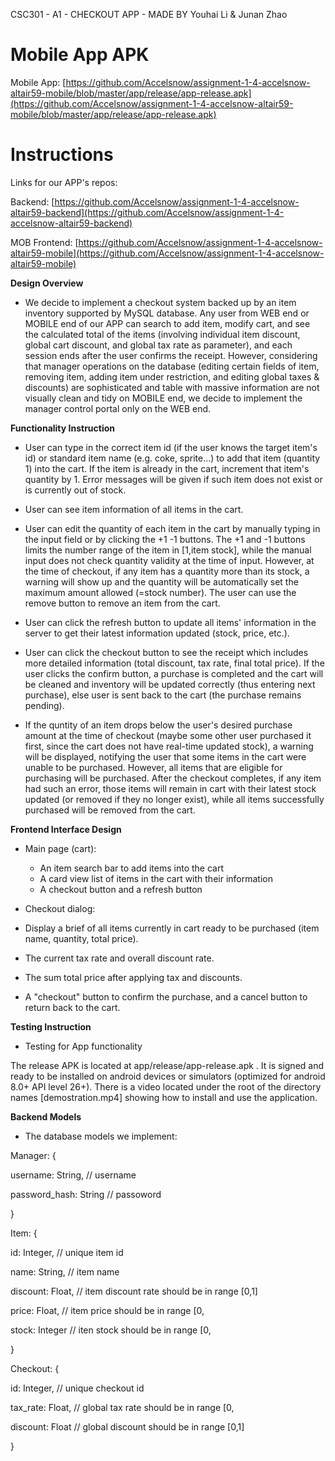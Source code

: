 CSC301 - A1 - CHECKOUT APP - MADE BY Youhai Li & Junan Zhao

# Mobile App APK
Mobile App: [https://github.com/Accelsnow/assignment-1-4-accelsnow-altair59-mobile/blob/master/app/release/app-release.apk](https://github.com/Accelsnow/assignment-1-4-accelsnow-altair59-mobile/blob/master/app/release/app-release.apk)

# Instructions

Links for our APP&#39;s repos:

Backend: [https://github.com/Accelsnow/assignment-1-4-accelsnow-altair59-backend](https://github.com/Accelsnow/assignment-1-4-accelsnow-altair59-backend)

MOB Frontend: [https://github.com/Accelsnow/assignment-1-4-accelsnow-altair59-mobile](https://github.com/Accelsnow/assignment-1-4-accelsnow-altair59-mobile)

**Design Overview**

- We decide to implement a checkout system backed up by an item inventory supported by MySQL database. Any user from WEB end or MOBILE end of our APP can search to add item, modify cart, and see the calculated total of the items (involving individual item discount, global cart discount, and global tax rate as parameter), and each session ends after the user confirms the receipt. However, considering that manager operations on the database (editing certain fields of item, removing item, adding item under restriction, and editing global taxes &amp; discounts) are sophisticated and table with massive information are not visually clean and tidy on MOBILE end, we decide to implement the manager control portal only on the WEB end.

**Functionality Instruction**

- User can type in the correct item id (if the user knows the target item&#39;s id) or standard item name (e.g. coke, sprite…) to add that item (quantity 1) into the cart. If the item is already in the cart, increment that item&#39;s quantity by 1. Error messages will be given if such item does not exist or is currently out of stock.

- User can see item information of all items in the cart.

- User can edit the quantity of each item in the cart by manually typing in the input field or by clicking the +1 -1 buttons. The +1 and -1 buttons limits the number range of the item in \[1,item stock], while the manual input does not check quantity validity at the time of input. However, at the time of checkout, if any item has a quantity more than its stock, a warning will show up and the quantity will be automatically set the maximum amount allowed (=stock number). The user can use the remove button to remove an item from the cart.

- User can click the refresh button to update all items' information in the server to get their latest information updated (stock, price, etc.).

- User can click the checkout button to see the receipt which includes more detailed information (total discount, tax rate, final total price). If the user clicks the confirm button, a purchase is completed and the cart will be cleaned and inventory will be updated correctly (thus entering next purchase), else user is sent back to the cart (the purchase remains pending).

- If the quntity of an item drops below the user's desired purchase amount at the time of checkout (maybe some other user purchased it first, since the cart does not have real-time updated stock), a warning will be displayed, notifying the user that some items in the cart were unable to be purchased. However, all items that are eligible for purchasing will be purchased. After the checkout completes, if any item had such an error, those items will remain in cart with their latest stock updated (or removed if they no longer exist), while all items successfully purchased will be removed from the cart.


**Frontend Interface Design**

- Main page (cart):
  - An item search bar to add items into the cart
  - A card view list of items in the cart with their information
  - A checkout button and a refresh button

 - Checkout dialog:
  - Display a brief of all items currently in cart ready to be purchased (item name, quantity, total price).
  - The current tax rate and overall discount rate.
  - The sum total price after applying tax and discounts.
  - A "checkout" button to confirm the purchase, and a cancel button to return back to the cart.
  
  
**Testing Instruction**

- Testing for App functionality

The release APK is located at app/release/app-release.apk . It is signed and ready to be installed on android devices or simulators (optimized for android 8.0+ API level 26+). There is a video located under the root of the directory names \[demostration.mp4] showing how to install and use the application. 


**Backend Models**

- The database models we implement:

Manager: {

username: String, // username

password\_hash: String // passoword

}

Item: {

id: Integer, // unique item id

name: String, // item name

discount: Float, // item discount rate should be in range [0,1]

price: Float, // item price should be in range [0,

stock: Integer // iten stock should be in range [0,

}

Checkout: {

id: Integer, // unique checkout id

tax\_rate: Float, // global tax rate should be in range [0,

discount: Float // global discount should be in range [0,1]

}
